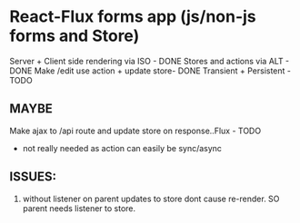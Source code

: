 # React-Flux forms app (js/non-js forms and Store)


Server + Client side rendering via ISO - DONE
Stores and actions via ALT - DONE
Make /edit use action + update store- DONE
Transient + Persistent - TODO

## MAYBE
Make ajax to /api route and update store on response..Flux - TODO
- not really needed as action can easily be sync/async

##  ISSUES:
1) without listener on parent updates to store dont cause re-render.
SO parent needs listener to store.
